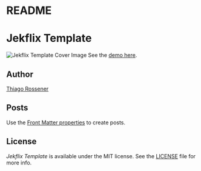# README


# Jekflix Template

![Jekflix Template Cover Image](https://res.cloudinary.com/dm7h7e8xj/image/upload/v1505354182/jekflix-logo_mfngps.png)
See the [demo here](https://jekflix.rossener.com/).

## Author

[Thiago Rossener](https://rossener.com/)

## Posts

Use the [Front Matter properties](https://github.com/thiagorossener/jekflix-template/wiki/post#front-matter-properties) to create posts.

## License

*Jekflix Template* is available under the MIT license. See the [LICENSE](https://github.com/thiagorossener/jekflix-template/blob/master/LICENSE) file for more info.
